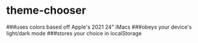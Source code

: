 # theme-chooser

###uses colors based off Apple's 2021 24" iMacs
###obeys your device's light/dark mode
###stores your choice in localStorage
